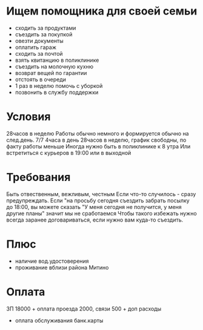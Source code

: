 # Ищем помощника для своей семьи

- сходить за продуктами
- съездить за покупкой
- овезти документы
- оплатить гараж
- сходить за почтой
- взять квитанцию в поликлинике
- съездить на молочную кухню
- возврат вещей по гарантии
- отстоять в очереди 
- 1 раз в неделю помочь с уборкой
- позвонить в службу поддержки 

# Условия
28часов в неделю
Работы обычно немного и формируется обычно на след.день.
7/7 4часа в день 28часов в неделю, график свободны, по факту работы меньше
Иногда нужно быть в поликлинике к 8 утра
Или встретиться с курьеров в 19:00
или в выходной 

# Требования
Быть отвественным, вежливым, честным
Если что-то случилось - сразу предупреждать.
Если "на просьбу сегодня съездить забрать посылку до 18:00, вы можете сказать
"У меня сегодня не получится, у меня другие планы" значит мы не сработаемся
Чтобы такого избежать нужно всегда заранее договариваться, если нужно вам куда-то съездить.

# Плюс
+ наличие вод.удостоверения
+ проживание вблизи района Митино

# Оплата
ЗП 18000 + оплата проезда 2000, связи 500 + доп расходы
+ оплата обслуживания банк.карты
